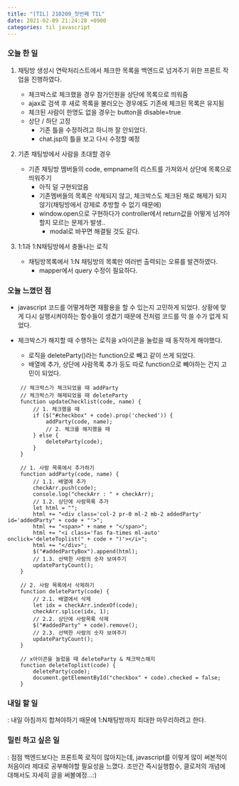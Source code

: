 ```yaml
---
title: "[TIL] 210209_첫번째 TIL"
date: 2021-02-09 21:24:28 +0900
categories: til javascript
---
```


### 오늘 한 일
1. 채팅방 생성시 연락처리스트에서 체크한 목록을 백엔드로 넘겨주기 위한 프론트 작업을 진행하였다.
    - 체크박스로 체크했을 경우 참가인원을 상단에 목록으로 띄워줌
    - ajax로 검색 후 새로 목록을 불러오는 경우에도 기존에 체크된 목록은 유지됨
    - 체크된 사람이 한명도 없을 경우는 button을 disable=true
    - 상단 / 하단 고정
        - 기존 틀을 수정하려고 하니까 잘 안되었다.
        - chat.jsp의 틀을 보고 다시 수정할 예정
    
2. 기존 채팅방에서 사람을 초대할 경우
    - 기존 채팅방 멤버들의 code, empname의 리스트를 가져와서 상단에 목록으로 띄워주기
        - 아직 덜 구현되었음
        - 기존멤버들의 목록은 삭제되지 않고, 체크박스도 체크된 채로 해제가 되지 않기(채팅방에서 강제로 추방할 수 없기 때문에)
        - window.open으로 구현하다가 controller에서 return값을 어떻게 넘겨야할지 모르는 문제가 발생..
            - modal로 바꾸면 해결될 것도 같다.

3. 1:1과 1:N채팅방에서 충돌나는 로직
    - 채팅방목록에서 1:N 채팅방의 목록만 여러번 출력되는 오류를 발견하였다.
        - mapper에서 query 수정이 필요하다.
    
### 오늘 느꼈던 점
- javascript 코드를 어떻게하면 재활용을 할 수 있는지 고민하게 되었다.
상황에 맞게 다시 실행시켜야하는 함수들이 생겼기 때문에 전처럼 코드를 막 쓸 수가 없게 되었다.

- 체크박스가 해지할 때 수행하는 로직을 x아이콘을 눌렀을 때 동작하게 해야했다.
    - 로직을 deleteParty()라는 function으로 빼고 같이 쓰게 되었다.
    - 배열에 추가, 상단에 사람목록 추가 등도 따로 function으로 빼야하는 건지 고민이 되었다.
    
```
    // 체크박스가 체크되었을 때 addParty
    // 체크박스가 해제되었을 때 deleteParty
    function updateChecklist(code, name) {
        // 1. 체크했을 때
        if ($("#checkbox" + code).prop('checked')) {
            addParty(code, name);
            // 2. 체크를 해지했을 때
        } else {
            deleteParty(code);
        }
    }

    // 1. 사람 목록에서 추가하기
    function addParty(code, name) {
        // 1.1. 배열에 추가
        checkArr.push(code);
        console.log("checkArr : " + checkArr);
        // 1.2. 상단에 사람목록 추가
        let html = "";
        html += "<div class='col-2 pr-0 ml-2 mb-2 addedParty' id='addedParty" + code + "'>";
        html += "<span>" + name + "</span>";
        html += "<i class='fas fa-times ml-auto' onclick='deleteToplist(" + code + ")'></i>";
        html += "</div>";
        $("#addedPartyBox").append(html);
        // 1.3. 선택한 사람의 숫자 보여주기
        updatePartyCount();
    }

    // 2. 사람 목록에서 삭제하기
    function deleteParty(code) {
        // 2.1. 배열에서 삭제
        let idx = checkArr.indexOf(code);
        checkArr.splice(idx, 1);
        // 2.2. 상단에 사람목록 삭제
        $("#addedParty" + code).remove();
        // 2.3. 선택한 사람의 숫자 보여주기
        updatePartyCount();
    }

    // x아이콘을 눌렀을 때 deleteParty & 체크박스해지
    function deleteToplist(code) {
        deleteParty(code);
        document.getElementById("checkbox" + code).checked = false;
    }
```

### 내일 할 일
: 내일 아침까지 합쳐야하기 때문에 1:N채팅방까지 최대한 마무리하려고 한다.

### 밀린 하고 싶은 일
: 점점 백엔드보다는 프론트쪽 로직이 많아지는데, javascript를 이렇게 많이 써본적이 처음이라 제대로 공부해야할 필요성을 느꼈다.
조만간 즉시실행함수, 클로저의 개념에 대해서도 자세히 글을 써볼예정...:)
